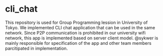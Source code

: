 # cli_chat
This repository is used for Group Programming lession in University of Tokyo. We implemented CLI chat application that can be used in the same network. Since P2P communication is prohibited in our university wifi network, this app is implemented based on server client model. @sykwer is mainly responsible for specification of the app and other team members parcitipated in implementation.
